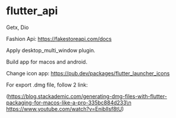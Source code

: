 # flutter_api

Getx, Dio

Fashion Api: https://fakestoreapi.com/docs

Apply desktop_multi_window plugin.

Build app for macos and android.

Change icon app: https://pub.dev/packages/flutter_launcher_icons

For export .dmg file, follow 2 link:

(https://blog.stackademic.com/generating-dmg-files-with-flutter-packaging-for-macos-like-a-pro-335bc884d233\n
https://www.youtube.com/watch?v=EniblIsf8tU)
